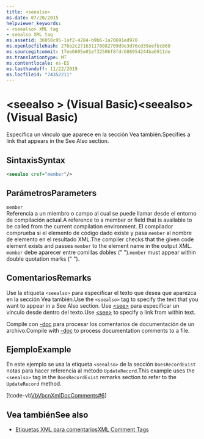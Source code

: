 ```yaml
---
title: <seealso>
ms.date: 07/20/2015
helpviewer_keywords:
- <seealso> XML tag
- seealso XML tag
ms.assetid: 36050c95-1af2-4284-b9b6-1a70691ed978
ms.openlocfilehash: 27bb2c271631170082709d9e3d76cd39eefbc860
ms.sourcegitcommit: 17ee6605e01ef32506f8fdc686954244ba6911de
ms.translationtype: MT
ms.contentlocale: es-ES
ms.lasthandoff: 11/22/2019
ms.locfileid: "74352211"
---
```

# <a name="seealso-visual-basic"></a><span data-ttu-id="122a5-101">\<seealso > (Visual Basic)</span><span class="sxs-lookup"><span data-stu-id="122a5-101">\<seealso> (Visual Basic)</span></span>
<span data-ttu-id="122a5-102">Especifica un vínculo que aparece en la sección Vea también.</span><span class="sxs-lookup"><span data-stu-id="122a5-102">Specifies a link that appears in the See Also section.</span></span>  
  
## <a name="syntax"></a><span data-ttu-id="122a5-103">Sintaxis</span><span class="sxs-lookup"><span data-stu-id="122a5-103">Syntax</span></span>  
  
```xml  
<seealso cref="member"/>  
```  
  
## <a name="parameters"></a><span data-ttu-id="122a5-104">Parámetros</span><span class="sxs-lookup"><span data-stu-id="122a5-104">Parameters</span></span>  
 `member`  
 <span data-ttu-id="122a5-105">Referencia a un miembro o campo al cual se puede llamar desde el entorno de compilación actual.</span><span class="sxs-lookup"><span data-stu-id="122a5-105">A reference to a member or field that is available to be called from the current compilation environment.</span></span> <span data-ttu-id="122a5-106">El compilador comprueba si el elemento de código dado existe y pasa `member` al nombre de elemento en el resultado XML.</span><span class="sxs-lookup"><span data-stu-id="122a5-106">The compiler checks that the given code element exists and passes `member` to the element name in the output XML.</span></span> <span data-ttu-id="122a5-107">`member` debe aparecer entre comillas dobles (" ").</span><span class="sxs-lookup"><span data-stu-id="122a5-107">`member` must appear within double quotation marks (" ").</span></span>  
  
## <a name="remarks"></a><span data-ttu-id="122a5-108">Comentarios</span><span class="sxs-lookup"><span data-stu-id="122a5-108">Remarks</span></span>  
 <span data-ttu-id="122a5-109">Use la etiqueta `<seealso>` para especificar el texto que desea que aparezca en la sección Vea también.</span><span class="sxs-lookup"><span data-stu-id="122a5-109">Use the `<seealso>` tag to specify the text that you want to appear in a See Also section.</span></span> <span data-ttu-id="122a5-110">Use [\<see>](../../../visual-basic/language-reference/xmldoc/see.md) para especificar un vínculo desde dentro del texto.</span><span class="sxs-lookup"><span data-stu-id="122a5-110">Use [\<see>](../../../visual-basic/language-reference/xmldoc/see.md) to specify a link from within text.</span></span>  
  
 <span data-ttu-id="122a5-111">Compile con [-doc](../../../visual-basic/reference/command-line-compiler/doc.md) para procesar los comentarios de documentación de un archivo.</span><span class="sxs-lookup"><span data-stu-id="122a5-111">Compile with [-doc](../../../visual-basic/reference/command-line-compiler/doc.md) to process documentation comments to a file.</span></span>  
  
## <a name="example"></a><span data-ttu-id="122a5-112">Ejemplo</span><span class="sxs-lookup"><span data-stu-id="122a5-112">Example</span></span>  
 <span data-ttu-id="122a5-113">En este ejemplo se usa la etiqueta `<seealso>` de la sección `DoesRecordExist` notas para hacer referencia al método `UpdateRecord`.</span><span class="sxs-lookup"><span data-stu-id="122a5-113">This example uses the `<seealso>` tag in the `DoesRecordExist` remarks section to refer to the `UpdateRecord` method.</span></span>  
  
 [!code-vb[VbVbcnXmlDocComments#6](~/samples/snippets/visualbasic/VS_Snippets_VBCSharp/VbVbcnXmlDocComments/VB/Class1.vb#6)]  
  
## <a name="see-also"></a><span data-ttu-id="122a5-114">Vea también</span><span class="sxs-lookup"><span data-stu-id="122a5-114">See also</span></span>

- [<span data-ttu-id="122a5-115">Etiquetas XML para comentarios</span><span class="sxs-lookup"><span data-stu-id="122a5-115">XML Comment Tags</span></span>](../../../visual-basic/language-reference/xmldoc/index.md)
